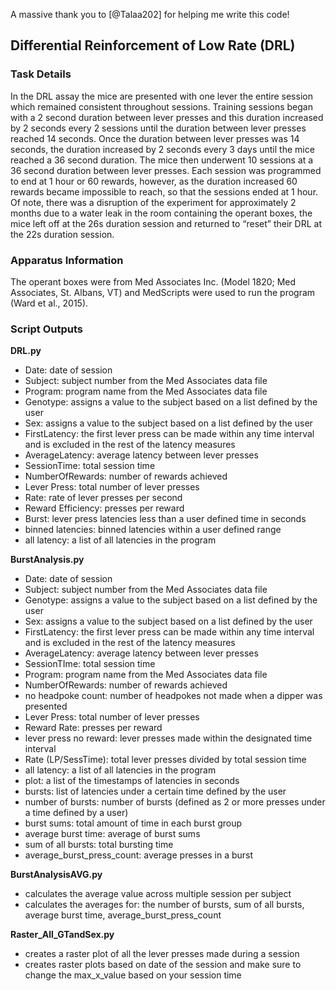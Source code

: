 A massive thank you to [@Talaa202] for helping me write this code!

## Differential Reinforcement of Low Rate (DRL)
### Task Details
In the DRL assay the mice are presented with one lever the entire session which remained consistent throughout sessions. Training sessions began with a 2 second duration between lever presses and this duration increased by 2 seconds every 2 sessions until the duration between lever presses reached 14 seconds. Once the duration between lever presses was 14 seconds, the duration increased by 2 seconds every 3 days until the mice reached a 36 second duration. The mice then underwent 10 sessions at a 36 second duration between lever presses. Each session was programmed to end at 1 hour or 60 rewards, however, as the duration increased 60 rewards became impossible to reach, so that the sessions ended at 1 hour.  Of note, there was a disruption of the experiment for approximately 2 months due to a water leak in the room containing the operant boxes, the mice left off at the 26s duration session and returned to “reset” their DRL at the 22s duration session.
### Apparatus Information
The operant boxes were from Med Associates Inc. (Model 1820; Med Associates, St. Albans, VT) and MedScripts were used to run the program (Ward et al., 2015).

### Script Outputs

**DRL.py**

- Date: date of session
- Subject: subject number from the Med Associates data file
- Program: program name from the Med Associates data file
- Genotype: assigns a value to the subject based on a list defined by the user
- Sex: assigns a value to the subject based on a list defined by the user
- FirstLatency: the first lever press can be made within any time interval and is excluded in the rest of the latency measures
- AverageLatency: average latency between lever presses 
- SessionTime: total session time
- NumberOfRewards: number of rewards achieved
- Lever Press: total number of lever presses
- Rate: rate of lever presses per second
- Reward Efficiency: presses per reward
- Burst: lever press latencies less than a user defined time in seconds
- binned latencies: binned latencies within a user defined range
- all latency: a list of all latencies in the program

**BurstAnalysis.py**

- Date: date of session
- Subject: subject number from the Med Associates data file
- Genotype: assigns a value to the subject based on a list defined by the user
- Sex: assigns a value to the subject based on a list defined by the user
- FirstLatency: the first lever press can be made within any time interval and is excluded in the rest of the latency measures
- AverageLatency: average latency between lever presses 
- SessionTIme: total session time
- Program: program name from the Med Associates data file
- NumberOfRewards: number of rewards achieved
- no headpoke count: number of headpokes not made when a dipper was presented
- Lever Press: total number of lever presses
- Reward Rate: presses per reward
- lever press no reward: lever presses made within the designated time interval
- Rate (LP/SessTime): total lever presses divided by total session time
- all latency: a list of all latencies in the program
- plot: a list of the timestamps of latencies in seconds
- bursts: list of latencies under a certain time defined by the user
- number of bursts: number of bursts (defined as 2 or more presses under a time defined by a user)
- burst sums: total amount of time in each burst group
- average burst time: average of burst sums
- sum of all bursts: total bursting time
- average_burst_press_count: average presses in a burst

**BurstAnalysisAVG.py**

- calculates the average value across multiple session per subject
- calculates the averages for: the number of bursts, sum of all bursts, average burst time, average_burst_press_count

**Raster_All_GTandSex.py**
- creates a raster plot of all the lever presses made during a session
- creates raster plots based on date of the session and make sure to change the max_x_value based on your session time


